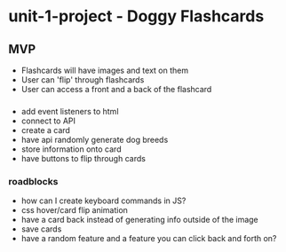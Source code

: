 # unit-1-project - Doggy Flashcards

## MVP
- Flashcards will have images and text on them
- User can 'flip' through flashcards
- User can access a front and a back of the flashcard

### 
- add event listeners to html
- connect to API
- create a card
- have api randomly generate dog breeds
- store information onto card
- have buttons to flip through cards



### roadblocks
- how can I create keyboard commands in JS?
- css hover/card flip animation
- have a card back instead of generating info outside of the image
- save cards
- have a random feature and a feature you can click back and forth on?